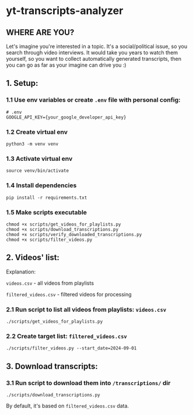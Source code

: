 # yt-transcripts-analyzer

## WHERE ARE YOU?
Let's imagine you're interested in a topic. It's a social/political issue, so you search through video interviews. 
It would take you years to watch them yourself, so you want to collect automatically generated transcripts,
then you can go as far as your imagine can drive you :)

## 1. Setup:

### 1.1 Use env variables or create `.env` file with personal config:
```properties
# .env
GOOGLE_API_KEY={your_google_developer_api_key}
```

### 1.2 Create virtual env
```shell
python3 -m venv venv
```

### 1.3 Activate virtual env
```shell
source venv/bin/activate
```

### 1.4 Install dependencies
```shell
pip install -r requirements.txt
```

### 1.5 Make scripts executable
```shell
chmod +x scripts/get_videos_for_playlists.py
chmod +x scripts/download_transcriptions.py
chmod +x scripts/verify_downloaded_transcriptions.py
chmod +x scripts/filter_videos.py
```

## 2. Videos' list:

Explanation:

`videos.csv` - all videos from playlists

`filtered_videos.csv` - filtered videos for processing

### 2.1 Run script to list all videos from playlists: `videos.csv`
```shell
./scripts/get_videos_for_playlists.py
```

### 2.2 Create target list: `filtered_videos.csv`
```shell
./scripts/filter_videos.py --start_date=2024-09-01
```

## 3. Download transcripts:

### 3.1 Run script to download them into `/transcriptions/` dir
```shell
./scripts/download_transcriptions.py
```
By default, it's based on `filtered_videos.csv` data.


